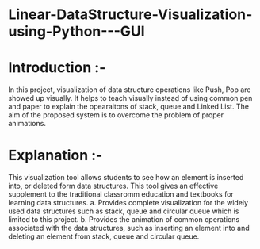 # Linear-DataStructure-Visualization-using-Python---GUI

# Introduction :-

In this project, visualization of data structure operations like Push, Pop are showed up visually.
It helps to teach visually instead of using common pen and paper to explain the opearaitons of stack, queue and Linked List.
The aim of the proposed system is to overcome the problem of proper animations.

# Explanation :-

This visualization tool allows students to see how an element is inserted into, or deleted form data structures. This tool gives an effective supplement to the traditional classromm education and textbooks for learning data structures.
a. Provides complete visualization for the widely used data structures such as stack, queue and circular queue which is limited to this project.
b. Provides the animation of common operations associated with the data structures, such as inserting an element into and deleting an element from stack, queue and circular queue.
